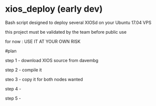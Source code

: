 # xios_deploy (early dev)
Bash script designed to deploy several XIOSd on your Ubuntu 17.04 VPS

this project must be validated by the team before public use

for now : USE IT AT YOUR OWN RISK

#plan

step 1 - download XIOS source from davembg

step 2 - compile it

steo 3 - copy it for both nodes wanted

step 4 - 

step 5 - 

